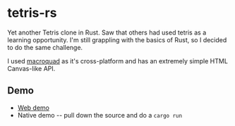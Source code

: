 # tetris-rs

Yet another Tetris clone in Rust. Saw that others had used tetris as a learning opportunity. I'm still grappling with
the basics of Rust, so I decided to do the same challenge.

I used [macroquad](https://crates.io/crates/macroquad) as it's cross-platform and has an extremely simple HTML Canvas-like API.

## Demo

- [Web demo](https://battesonb.github.io/tetris-rs/)
- Native demo -- pull down the source and do a `cargo run`
